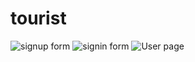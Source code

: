 # tourist

![signup form](https://user-images.githubusercontent.com/39630470/188896494-e38d0198-6790-4bd2-98ca-a762924039d6.PNG)
![signin form](https://user-images.githubusercontent.com/39630470/188896519-a5ed14ea-1f9e-4627-bc9b-f57f01562fa4.PNG)
![User page](https://user-images.githubusercontent.com/39630470/188896543-bd423b25-0ae2-49e3-bc8d-bd617251d3d9.PNG)
